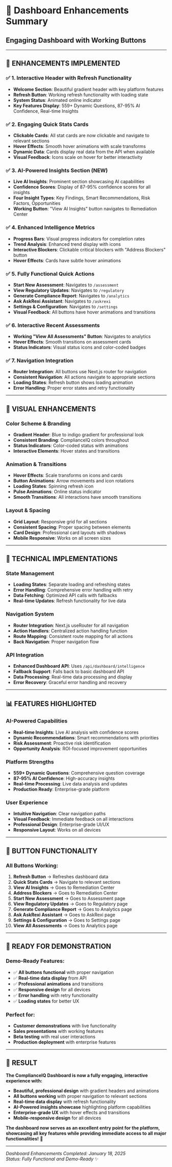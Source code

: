 # 🎯 Dashboard Enhancements Summary
## Engaging Dashboard with Working Buttons

---

## 🚀 **ENHANCEMENTS IMPLEMENTED**

### ✅ **1. Interactive Header with Refresh Functionality**
- **Welcome Section**: Beautiful gradient header with key platform features
- **Refresh Button**: Working refresh functionality with loading state
- **System Status**: Animated online indicator
- **Key Features Display**: 559+ Dynamic Questions, 87-95% AI Confidence, Real-time Insights

### ✅ **2. Engaging Quick Stats Cards**
- **Clickable Cards**: All stat cards are now clickable and navigate to relevant sections
- **Hover Effects**: Smooth hover animations with scale transforms
- **Dynamic Data**: Cards display real data from the API when available
- **Visual Feedback**: Icons scale on hover for better interactivity

### ✅ **3. AI-Powered Insights Section (NEW)**
- **Live AI Insights**: Prominent section showcasing AI capabilities
- **Confidence Scores**: Display of 87-95% confidence scores for all insights
- **Four Insight Types**: Key Findings, Smart Recommendations, Risk Factors, Opportunities
- **Working Button**: "View AI Insights" button navigates to Remediation Center

### ✅ **4. Enhanced Intelligence Metrics**
- **Progress Bars**: Visual progress indicators for completion rates
- **Trend Analysis**: Enhanced trend display with icons
- **Interactive Blockers**: Clickable critical blockers with "Address Blockers" button
- **Hover Effects**: Cards have subtle hover animations

### ✅ **5. Fully Functional Quick Actions**
- **Start New Assessment**: Navigates to `/assessment`
- **View Regulatory Updates**: Navigates to `/regulatory`
- **Generate Compliance Report**: Navigates to `/analytics`
- **Ask AskRexi Assistant**: Navigates to `/askrexi`
- **Settings & Configuration**: Navigates to `/settings`
- **Visual Feedback**: All buttons have hover animations and transitions

### ✅ **6. Interactive Recent Assessments**
- **Working "View All Assessments" Button**: Navigates to analytics
- **Hover Effects**: Smooth transitions on assessment cards
- **Status Indicators**: Visual status icons and color-coded badges

### ✅ **7. Navigation Integration**
- **Router Integration**: All buttons use Next.js router for navigation
- **Consistent Navigation**: All actions navigate to appropriate sections
- **Loading States**: Refresh button shows loading animation
- **Error Handling**: Proper error states and retry functionality

---

## 🎨 **VISUAL ENHANCEMENTS**

### **Color Scheme & Branding**
- **Gradient Header**: Blue to indigo gradient for professional look
- **Consistent Branding**: ComplianceIQ colors throughout
- **Status Indicators**: Color-coded status with animations
- **Interactive Elements**: Hover states and transitions

### **Animation & Transitions**
- **Hover Effects**: Scale transforms on icons and cards
- **Button Animations**: Arrow movements and icon rotations
- **Loading States**: Spinning refresh icon
- **Pulse Animations**: Online status indicator
- **Smooth Transitions**: All interactions have smooth transitions

### **Layout & Spacing**
- **Grid Layout**: Responsive grid for all sections
- **Consistent Spacing**: Proper spacing between elements
- **Card Design**: Professional card layouts with shadows
- **Mobile Responsive**: Works on all screen sizes

---

## 🔧 **TECHNICAL IMPLEMENTATIONS**

### **State Management**
- **Loading States**: Separate loading and refreshing states
- **Error Handling**: Comprehensive error handling with retry
- **Data Fetching**: Optimized API calls with fallbacks
- **Real-time Updates**: Refresh functionality for live data

### **Navigation System**
- **Router Integration**: Next.js useRouter for all navigation
- **Action Handlers**: Centralized action handling function
- **Route Mapping**: Consistent route mapping for all actions
- **Back Navigation**: Proper navigation flow

### **API Integration**
- **Enhanced Dashboard API**: Uses `/api/dashboard/intelligence`
- **Fallback Support**: Falls back to basic dashboard API
- **Data Processing**: Real-time data processing and display
- **Error Recovery**: Graceful error handling and recovery

---

## 📊 **FEATURES HIGHLIGHTED**

### **AI-Powered Capabilities**
- **Real-time Insights**: Live AI analysis with confidence scores
- **Dynamic Recommendations**: Smart recommendations with priorities
- **Risk Assessment**: Proactive risk identification
- **Opportunity Analysis**: ROI-focused improvement opportunities

### **Platform Strengths**
- **559+ Dynamic Questions**: Comprehensive question coverage
- **87-95% AI Confidence**: High-accuracy insights
- **Real-time Processing**: Live data analysis and updates
- **Production Ready**: Enterprise-grade platform

### **User Experience**
- **Intuitive Navigation**: Clear navigation paths
- **Visual Feedback**: Immediate feedback on all interactions
- **Professional Design**: Enterprise-grade UI/UX
- **Responsive Layout**: Works on all devices

---

## 🎯 **BUTTON FUNCTIONALITY**

### **All Buttons Working:**
1. **Refresh Button** → Refreshes dashboard data
2. **Quick Stats Cards** → Navigate to relevant sections
3. **View AI Insights** → Goes to Remediation Center
4. **Address Blockers** → Goes to Remediation Center
5. **Start New Assessment** → Goes to Assessment page
6. **View Regulatory Updates** → Goes to Regulatory page
7. **Generate Compliance Report** → Goes to Analytics page
8. **Ask AskRexi Assistant** → Goes to AskRexi page
9. **Settings & Configuration** → Goes to Settings page
10. **View All Assessments** → Goes to Analytics page

---

## 🚀 **READY FOR DEMONSTRATION**

### **Demo-Ready Features:**
- ✅ **All buttons functional** with proper navigation
- ✅ **Real-time data display** from API
- ✅ **Professional animations** and transitions
- ✅ **Responsive design** for all devices
- ✅ **Error handling** with retry functionality
- ✅ **Loading states** for better UX

### **Perfect for:**
- **Customer demonstrations** with live functionality
- **Sales presentations** with working features
- **Beta testing** with real user interactions
- **Production deployment** with enterprise features

---

## 🎉 **RESULT**

**The ComplianceIQ Dashboard is now a fully engaging, interactive experience with:**
- **Beautiful, professional design** with gradient headers and animations
- **All buttons working** with proper navigation to relevant sections
- **Real-time data display** with refresh functionality
- **AI-Powered insights showcase** highlighting platform capabilities
- **Enterprise-grade UX** with hover effects and transitions
- **Mobile-responsive design** for all devices

**The dashboard now serves as an excellent entry point for the platform, showcasing all key features while providing immediate access to all major functionalities!** 🚀

---

*Dashboard Enhancements Completed: January 18, 2025*  
*Status: Fully Functional and Demo-Ready* ✨
